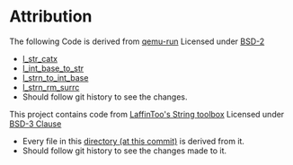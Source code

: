 # Attribution

The following Code is derived from [qemu-run](https://github.com/lucie-cupcakes/qemu-run)
Licensed under [BSD-2](https://github.com/lucie-cupcakes/qemu-run/blob/f9a26b13c69cf5c52a2cbde68e8db313afb5be19/LICENSE#L3)

* [l_str_catx](https://github.com/lucie-cupcakes/qemu-run/blob/f9a26b13c69cf5c52a2cbde68e8db313afb5be19/qemu-run.c#L61)
* [l_int_base_to_str](https://github.com/lucie-cupcakes/qemu-run/blob/f9a26b13c69cf5c52a2cbde68e8db313afb5be19/qemu-run.c#L75)
* [l_strn_to_int_base](https://github.com/lucie-cupcakes/qemu-run/blob/f9a26b13c69cf5c52a2cbde68e8db313afb5be19/qemu-run.c#L94)
* [l_strn_rm_surrc](https://github.com/lucie-cupcakes/qemu-run/blob/f9a26b13c69cf5c52a2cbde68e8db313afb5be19/qemu-run.c#L157)
* Should follow git history to see the changes.

This project contains code from [LaffinToo's String toolbox](https://github.com/LaffinToo/C-Projects/tree/main/toolbox)
Licensed under [BSD-3 Clause](https://github.com/LaffinToo/C-Projects/tree/main/toolbox/LICENSE)

* Every file in this [directory (at this commit)](https://github.com/lucie-cupcakes/liblucie/tree/cf25e7d8ebf84cf623c14a6198663d3b53a4a2d7/l_string) is derived from it.
* Should follow git history to see the changes made to it.
